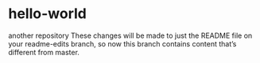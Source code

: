 # hello-world
another repository
These changes will be made to just the README file on your readme-edits branch, so now this branch contains content that’s different from master.
